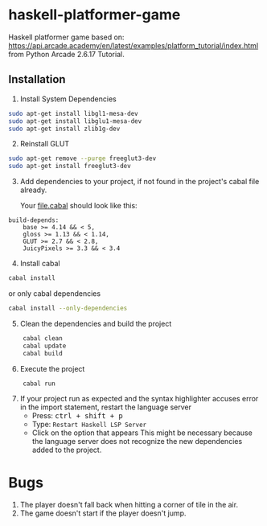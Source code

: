 # haskell-platformer-game
Haskell platformer game based on:
https://api.arcade.academy/en/latest/examples/platform_tutorial/index.html
from Python Arcade 2.6.17 Tutorial.

## Installation

1. Install System Dependencies
```bash
sudo apt-get install libgl1-mesa-dev
sudo apt-get install libglu1-mesa-dev
sudo apt-get install zlib1g-dev
```

2. Reinstall GLUT

```bash
sudo apt-get remove --purge freeglut3-dev
sudo apt-get install freeglut3-dev
```

3. Add dependencies to your project, if not found in the project's cabal file already.

    Your [file.cabal](./haskell-platformer-game.cabal) should look like this:
```cabal
build-depends:
    base >= 4.14 && < 5,
    gloss >= 1.13 && < 1.14,
    GLUT >= 2.7 && < 2.8,
    JuicyPixels >= 3.3 && < 3.4
```

4. Install cabal
```bash 
cabal install
```
or only cabal dependencies

```bash 
cabal install --only-dependencies
```

5. Clean the dependencies and build the project
```bash 
    cabal clean
    cabal update
    cabal build
```

6. Execute the project
```bash 
    cabal run
```

7. If your project run as expected and the syntax highlighter accuses error in the import statement, restart the language server
    * Press: <kbd> ctrl + shift + p </kbd> 
    * Type: `Restart Haskell LSP Server`
    * Click on the option that appears
    This might be necessary because the language server does not recognize the new dependencies added to the project.

# Bugs

1. The player doesn't fall back when hitting a corner of tile in the air.
2. The game doesn't start if the player doesn't jump.
	
